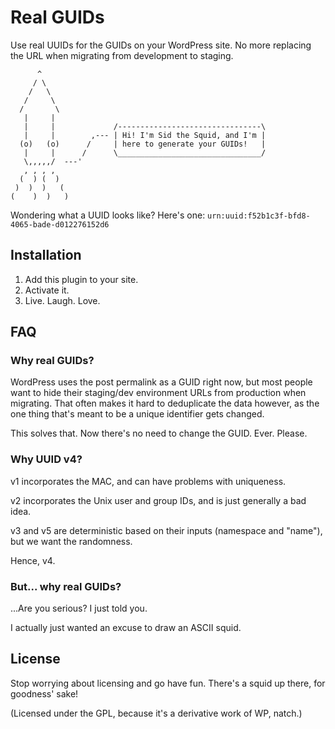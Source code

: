 # Real GUIDs

Use real UUIDs for the GUIDs on your WordPress site. No more replacing the URL when migrating from development to staging.

```
      ^
     / \
    /   \
   /     \
  /       \
   |     |
   |     |             /--------------------------------\
   |     |        ,--- | Hi! I'm Sid the Squid, and I'm |
  (o)   (o)      /     | here to generate your GUIDs!   |
   |     |      /      \________________________________/
   \,,,,,/  ---'
   , , , ,
  (  ) (  )
 )  )  )   (
(    )  )   )
```
Wondering what a UUID looks like? Here's one: `urn:uuid:f52b1c3f-bfd8-4065-bade-d012276152d6`


## Installation

1. Add this plugin to your site.
2. Activate it.
3. Live. Laugh. Love.


## FAQ

### Why real GUIDs?

WordPress uses the post permalink as a GUID right now, but most people want to hide their staging/dev environment URLs from production when migrating. That often makes it hard to deduplicate the data however, as the one thing that's meant to be a unique identifier gets changed.

This solves that. Now there's no need to change the GUID. Ever. Please.


### Why UUID v4?

v1 incorporates the MAC, and can have problems with uniqueness.

v2 incorporates the Unix user and group IDs, and is just generally a bad idea.

v3 and v5 are deterministic based on their inputs (namespace and "name"), but we want the randomness.

Hence, v4.


### But... why real GUIDs?

...Are you serious? I just told you.

I actually just wanted an excuse to draw an ASCII squid.


## License

Stop worrying about licensing and go have fun. There's a squid up there, for goodness' sake!

(Licensed under the GPL, because it's a derivative work of WP, natch.)
